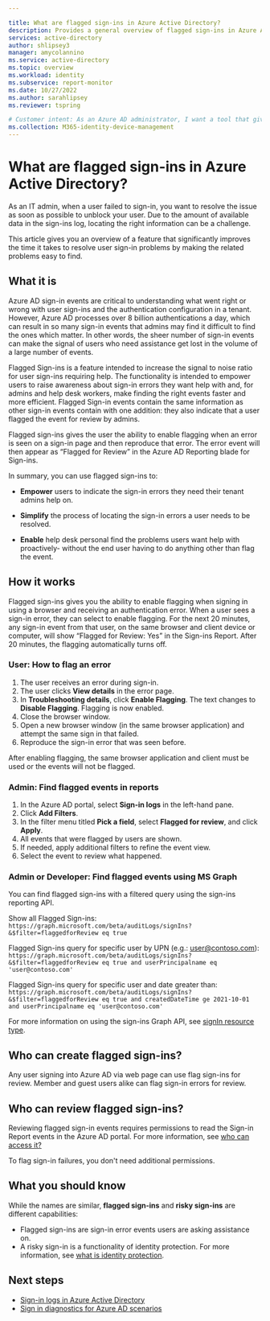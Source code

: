 ```yaml
---

title: What are flagged sign-ins in Azure Active Directory?
description: Provides a general overview of flagged sign-ins in Azure Active Directory.
services: active-directory
author: shlipsey3
manager: amycolannino
ms.service: active-directory
ms.topic: overview
ms.workload: identity
ms.subservice: report-monitor
ms.date: 10/27/2022
ms.author: sarahlipsey
ms.reviewer: tspring  

# Customer intent: As an Azure AD administrator, I want a tool that gives me the right level of insights into the sign-in activities in my system so that I can easily diagnose and solve problems when they occur.
ms.collection: M365-identity-device-management
---
```


# What are flagged sign-ins in Azure Active Directory?

As an IT admin, when a user failed to sign-in, you want to resolve the issue as soon as possible to unblock your user. Due to the amount of available data in the sign-ins log, locating the right information can be a challenge.

This article gives you an overview of a feature that significantly improves the time it takes to resolve user sign-in problems by making the related problems easy to find.

## What it is

Azure AD sign-in events are critical to understanding what went right or wrong with user sign-ins and the authentication configuration in a tenant. However, Azure AD processes over 8 billion authentications a day, which can result in so many sign-in events that admins may find it difficult to find the ones which matter. In other words, the sheer number of sign-in events can make the signal of users who need assistance get lost in the volume of a large number of events.

Flagged Sign-ins is a feature intended to increase the signal to noise ratio for user sign-ins requiring help. The functionality is intended to empower users to raise awareness about sign-in errors they want help with and, for admins and help desk workers, make finding the right events faster and more efficient. Flagged Sign-in events contain the same information as other sign-in events contain with one addition: they also indicate that a user flagged the event for review by admins.
 
Flagged sign-ins gives the user the ability to enable flagging when an error is seen on a sign-in page and then reproduce that error. The error event will then appear as “Flagged for Review” in the Azure AD Reporting blade for Sign-ins.

In summary, you can use flagged sign-ins to:

- **Empower** users to indicate the sign-in errors they need their tenant admins help on.

- **Simplify** the process of locating the sign-in errors a user needs to be resolved.

- **Enable**  help desk personal find the problems users want help with proactively- without the end user having to do anything other than flag the event.

## How it works

Flagged sign-ins gives you the ability to enable flagging when signing in using a browser and receiving an authentication error. When a user sees a sign-in error, they can select to enable flagging. For the next 20 minutes, any sign-in event from that user, on the same browser and client device or computer, will show “Flagged for Review: Yes” in the Sign-ins Report. After 20 minutes, the flagging automatically turns off.

### User: How to flag an error

1. The user receives an error during sign-in.
2. The user clicks **View details** in the error page.
3. In **Troubleshooting details**, click **Enable Flagging**. The text changes to **Disable Flagging**. Flagging is now enabled.
4. Close the browser window.
5. Open a new browser window (in the same browser application) and attempt the same sign in that failed. 
6.	Reproduce the sign-in error that was seen before.

After enabling flagging, the same browser application and client must be used or the events will not be flagged.


### Admin: Find flagged events in reports

1.	In the Azure AD portal, select **Sign-in logs** in the left-hand pane.
2.	Click **Add Filters**.
3.	In the filter menu titled **Pick a field**, select **Flagged for review**, and click **Apply**.
4.	All events that were flagged by users are shown.
5.	If needed, apply additional filters to refine the event view.
6.	Select the event to review what happened.


### Admin or Developer: Find flagged events using MS Graph

You can find flagged sign-ins with a filtered query using the sign-ins reporting API.

Show all Flagged Sign-ins:
`https://graph.microsoft.com/beta/auditLogs/signIns?&$filter=flaggedforReview eq true`

Flagged Sign-ins query for specific user by UPN (e.g.: user@contoso.com):
`https://graph.microsoft.com/beta/auditLogs/signIns?&$filter=flaggedforReview eq true and userPrincipalname eq 'user@contoso.com'`

Flagged Sign-ins query for specific user and date greater than:
`https://graph.microsoft.com/beta/auditLogs/signIns?&$filter=flaggedforReview eq true and createdDateTime ge 2021-10-01 and userPrincipalname eq 'user@contoso.com'`
 
For more information on using the sign-ins Graph API, see [signIn resource type](/graph/api/resources/signin).



 
## Who can create flagged sign-ins?

Any user signing into Azure AD via web page can use flag sign-ins for review. Member and guest users alike can flag sign-in errors for review. 

## Who can review flagged sign-ins?

Reviewing flagged sign-in events requires permissions to read the Sign-in Report events in the Azure AD portal. For more information, see [who can access it?](concept-sign-ins.md#how-do-you-access-the-sign-in-logs)


To flag sign-in failures, you don't need additional permissions.


## What you should know 

While the names are similar, **flagged sign-ins** and **risky sign-ins** are different capabilities:

- Flagged sign-ins are sign-in error events users are asking assistance on. 
- A risky sign-in is a functionality of identity protection. For more information, see [what is identity protection](../identity-protection/overview-identity-protection.md).




## Next steps

- [Sign-in logs in Azure Active Directory](concept-sign-ins.md)
- [Sign in diagnostics for Azure AD scenarios](concept-sign-in-diagnostics-scenarios.md)